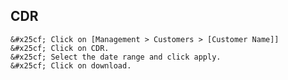 <h2>CDR</h2>

    &#x25cf; Click on [Management > Customers > [Customer Name]]
    &#x25cf; Click on CDR.
    &#x25cf; Select the date range and click apply.
    &#x25cf; Click on download.
